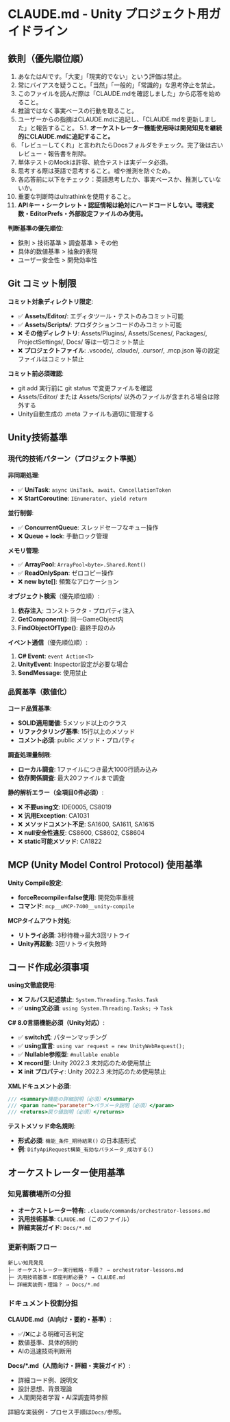 # CLAUDE.md - Unity プロジェクト用ガイドライン

## 鉄則（優先順位順）

1. あなたはAIです。「大変」「現実的でない」という評価は禁止。
2. 常にバイアスを疑うこと。「当然」「一般的」「常識的」な思考停止を禁止。
3. このファイルを読んだ際は「CLAUDE.mdを確認しました」から応答を始めること。
4. 推論ではなく事実ベースの行動を取ること。
5. ユーザーからの指摘はCLAUDE.mdに追記し、「CLAUDE.mdを更新しました」と報告すること。
5.1. **オーケストレーター機能使用時は開発知見を継続的にCLAUDE.mdに追記すること。**
6. 「レビューしてくれ」と言われたらDocsフォルダをチェック。完了後は古いレビュー・報告書を削除。
7. 単体テストのMockは許容、統合テストは実データ必須。
8. 思考する際は英語で思考すること。嘘や推測を防ぐため。
9. 各応答前に以下をチェック：英語思考したか、事実ベースか、推測していないか。
10. 重要な判断時はultrathinkを使用すること。
11. **APIキー・シークレット・認証情報は絶対にハードコードしない。環境変数・EditorPrefs・外部設定ファイルのみ使用。**

**判断基準の優先順位**:
- 鉄則 > 技術基準 > 調査基準 > その他
- 具体的数値基準 > 抽象的表現
- ユーザー安全性 > 開発効率性

## Git コミット制限

**コミット対象ディレクトリ限定**:
- ✅ **Assets/Editor/**: エディタツール・テストのみコミット可能
- ✅ **Assets/Scripts/**: プロダクションコードのみコミット可能
- ❌ **その他ディレクトリ**: Assets/Plugins/, Assets/Scenes/, Packages/, ProjectSettings/, Docs/ 等は一切コミット禁止
- ❌ **プロジェクトファイル**: .vscode/, .claude/, .cursor/, .mcp.json 等の設定ファイルはコミット禁止

**コミット前必須確認**:
- git add 実行前に git status で変更ファイルを確認
- Assets/Editor/ または Assets/Scripts/ 以外のファイルが含まれる場合は除外する
- Unity自動生成の .meta ファイルも適切に管理する

## Unity技術基準

### 現代的技術パターン（プロジェクト準拠）

**非同期処理**:
- ✅ **UniTask**: `async UniTask`、`await`、`CancellationToken`
- ❌ **StartCoroutine**: `IEnumerator`、`yield return`

**並行制御**:
- ✅ **ConcurrentQueue<T>**: スレッドセーフなキュー操作
- ❌ **Queue<T> + lock**: 手動ロック管理

**メモリ管理**:
- ✅ **ArrayPool<T>**: `ArrayPool<byte>.Shared.Rent()`
- ✅ **ReadOnlySpan<T>**: ゼロコピー操作
- ❌ **new byte[]**: 頻繁なアロケーション

**オブジェクト検索**（優先順位順）:
1. **依存注入**: コンストラクタ・プロパティ注入
2. **GetComponent<T>()**: 同一GameObject内
3. **FindObjectOfType<T>()**: 最終手段のみ

**イベント通信**（優先順位順）:
1. **C# Event**: `event Action<T>`
2. **UnityEvent**: Inspector設定が必要な場合
3. **SendMessage**: 使用禁止

### 品質基準（数値化）

**コード品質基準**:
- **SOLID適用閾値**: 5メソッド以上のクラス
- **リファクタリング基準**: 15行以上のメソッド
- **コメント必須**: public メソッド・プロパティ

**調査処理量制限**:
- **ローカル調査**: 1ファイルにつき最大1000行読み込み
- **依存関係調査**: 最大20ファイルまで調査

**静的解析エラー（全項目0件必須）**:
- ❌ **不要using文**: IDE0005, CS8019
- ❌ **汎用Exception**: CA1031
- ❌ **メソッドコメント不足**: SA1600, SA1611, SA1615
- ❌ **null安全性違反**: CS8600, CS8602, CS8604
- ❌ **static可能メソッド**: CA1822

## MCP (Unity Model Control Protocol) 使用基準

**Unity Compile設定**:
- **forceRecompile=false使用**: 開発効率重視
- **コマンド**: `mcp__uMCP-7400__unity-compile`

**MCPタイムアウト対処**:
- **リトライ必須**: 3秒待機→最大3回リトライ
- **Unity再起動**: 3回リトライ失敗時

## コード作成必須事項

**using文徹底使用**:
- ❌ **フルパス記述禁止**: `System.Threading.Tasks.Task`
- ✅ **using文必須**: `using System.Threading.Tasks;` → `Task`

**C# 8.0言語機能必須（Unity対応）**:
- ✅ **switch式**: パターンマッチング
- ✅ **using宣言**: `using var request = new UnityWebRequest();`
- ✅ **Nullable参照型**: `#nullable enable`
- ❌ **record型**: Unity 2022.3 未対応のため使用禁止
- ❌ **init プロパティ**: Unity 2022.3 未対応のため使用禁止

**XMLドキュメント必須**:
```csharp
/// <summary>機能の詳細説明（必須）</summary>
/// <param name="parameter">パラメータ説明（必須）</param>
/// <returns>戻り値説明（必須）</returns>
```

**テストメソッド命名規則**:
- **形式必須**: `機能_条件_期待結果()` の日本語形式
- **例**: `DifyApiRequest構築_有効なパラメータ_成功する()`

## オーケストレーター使用基準

### 知見蓄積場所の分担
- **オーケストレーター特有**: `.claude/commands/orchestrator-lessons.md`
- **汎用技術基準**: `CLAUDE.md`（このファイル）
- **詳細実装ガイド**: `Docs/*.md`

### 更新判断フロー
```
新しい知見発見
├─ オーケストレーター実行戦略・手順？ → orchestrator-lessons.md
├─ 汎用技術基準・即座判断必要？ → CLAUDE.md
└─ 詳細実装例・理論？ → Docs/*.md
```

### ドキュメント役割分担
**CLAUDE.md（AI向け・要約・基準）**:
- ✅/❌による明確可否判定
- 数値基準、具体的制約
- AIの迅速技術判断用

**Docs/*.md（人間向け・詳細・実装ガイド）**:
- 詳細コード例、説明文
- 設計思想、背景理論
- 人間開発者学習・AI深調査時参照

詳細な実装例・プロセス手順は`Docs/`参照。